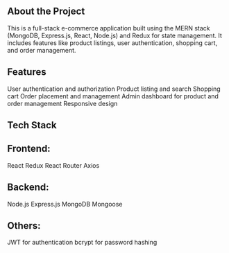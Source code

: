 ## About the Project
This is a full-stack e-commerce application built using the MERN stack (MongoDB, Express.js, React, Node.js) and Redux for state management. It includes features like product listings, user authentication, shopping cart, and order management.

## Features
User authentication and authorization
Product listing and search
Shopping cart
Order placement and management
Admin dashboard for product and order management
Responsive design

## Tech Stack
## Frontend:

React
Redux
React Router
Axios

## Backend:

Node.js
Express.js
MongoDB
Mongoose
## Others:

JWT for authentication
bcrypt for password hashing
